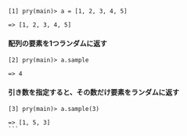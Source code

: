 ```
[1] pry(main)> a = [1, 2, 3, 4, 5]

=> [1, 2, 3, 4, 5]
```


#### 配列の要素を1つランダムに返す
```
[2] pry(main)> a.sample

=> 4
```

#### 引き数を指定すると、その数だけ要素をランダムに返す
````
[3] pry(main)> a.sample(3)

=> [1, 5, 3]
```
